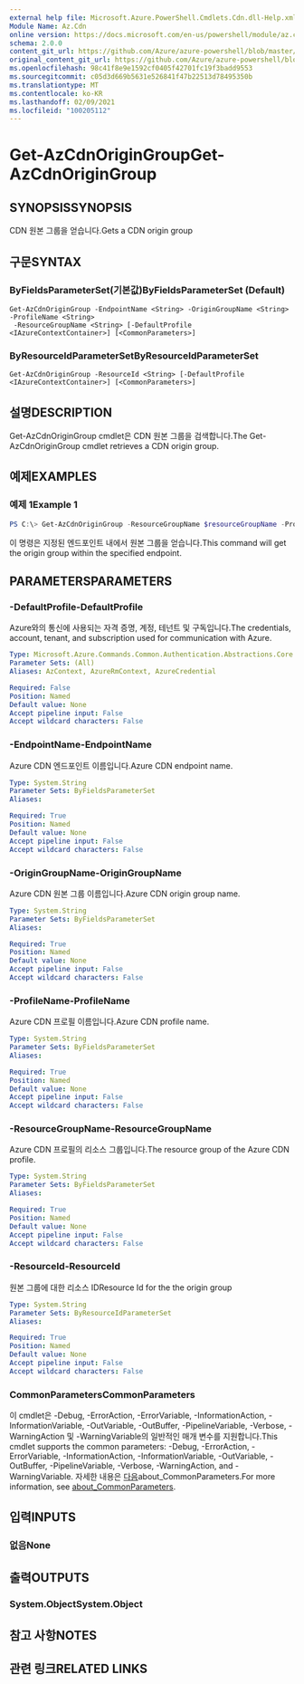 ```yaml
---
external help file: Microsoft.Azure.PowerShell.Cmdlets.Cdn.dll-Help.xml
Module Name: Az.Cdn
online version: https://docs.microsoft.com/en-us/powershell/module/az.cdn/get-azcdnorigingroup
schema: 2.0.0
content_git_url: https://github.com/Azure/azure-powershell/blob/master/src/Cdn/Cdn/help/Get-AzCdnOriginGroup.md
original_content_git_url: https://github.com/Azure/azure-powershell/blob/master/src/Cdn/Cdn/help/Get-AzCdnOriginGroup.md
ms.openlocfilehash: 98c41f8e9e1592cf0405f42701fc19f3badd9553
ms.sourcegitcommit: c05d3d669b5631e526841f47b22513d78495350b
ms.translationtype: MT
ms.contentlocale: ko-KR
ms.lasthandoff: 02/09/2021
ms.locfileid: "100205112"
---
```

# <span data-ttu-id="34f5e-101">Get-AzCdnOriginGroup</span><span class="sxs-lookup"><span data-stu-id="34f5e-101">Get-AzCdnOriginGroup</span></span>

## <span data-ttu-id="34f5e-102">SYNOPSIS</span><span class="sxs-lookup"><span data-stu-id="34f5e-102">SYNOPSIS</span></span>
<span data-ttu-id="34f5e-103">CDN 원본 그룹을 얻습니다.</span><span class="sxs-lookup"><span data-stu-id="34f5e-103">Gets a CDN origin group</span></span>

## <span data-ttu-id="34f5e-104">구문</span><span class="sxs-lookup"><span data-stu-id="34f5e-104">SYNTAX</span></span>

### <span data-ttu-id="34f5e-105">ByFieldsParameterSet(기본값)</span><span class="sxs-lookup"><span data-stu-id="34f5e-105">ByFieldsParameterSet (Default)</span></span>
```
Get-AzCdnOriginGroup -EndpointName <String> -OriginGroupName <String> -ProfileName <String>
 -ResourceGroupName <String> [-DefaultProfile <IAzureContextContainer>] [<CommonParameters>]
```

### <span data-ttu-id="34f5e-106">ByResourceIdParameterSet</span><span class="sxs-lookup"><span data-stu-id="34f5e-106">ByResourceIdParameterSet</span></span>
```
Get-AzCdnOriginGroup -ResourceId <String> [-DefaultProfile <IAzureContextContainer>] [<CommonParameters>]
```

## <span data-ttu-id="34f5e-107">설명</span><span class="sxs-lookup"><span data-stu-id="34f5e-107">DESCRIPTION</span></span>
<span data-ttu-id="34f5e-108">Get-AzCdnOriginGroup cmdlet은 CDN 원본 그룹을 검색합니다.</span><span class="sxs-lookup"><span data-stu-id="34f5e-108">The Get-AzCdnOriginGroup cmdlet retrieves a CDN origin group.</span></span>

## <span data-ttu-id="34f5e-109">예제</span><span class="sxs-lookup"><span data-stu-id="34f5e-109">EXAMPLES</span></span>

### <span data-ttu-id="34f5e-110">예제 1</span><span class="sxs-lookup"><span data-stu-id="34f5e-110">Example 1</span></span>
```powershell
PS C:\> Get-AzCdnOriginGroup -ResourceGroupName $resourceGroupName -ProfileName $profileName -EndpointName $endpointName -OriginGroupName $originGroupName
```

<span data-ttu-id="34f5e-111">이 명령은 지정된 엔드포인트 내에서 원본 그룹을 얻습니다.</span><span class="sxs-lookup"><span data-stu-id="34f5e-111">This command will get the origin group within the specified endpoint.</span></span>

## <span data-ttu-id="34f5e-112">PARAMETERS</span><span class="sxs-lookup"><span data-stu-id="34f5e-112">PARAMETERS</span></span>

### <span data-ttu-id="34f5e-113">-DefaultProfile</span><span class="sxs-lookup"><span data-stu-id="34f5e-113">-DefaultProfile</span></span>
<span data-ttu-id="34f5e-114">Azure와의 통신에 사용되는 자격 증명, 계정, 테넌트 및 구독입니다.</span><span class="sxs-lookup"><span data-stu-id="34f5e-114">The credentials, account, tenant, and subscription used for communication with Azure.</span></span>

```yaml
Type: Microsoft.Azure.Commands.Common.Authentication.Abstractions.Core.IAzureContextContainer
Parameter Sets: (All)
Aliases: AzContext, AzureRmContext, AzureCredential

Required: False
Position: Named
Default value: None
Accept pipeline input: False
Accept wildcard characters: False
```

### <span data-ttu-id="34f5e-115">-EndpointName</span><span class="sxs-lookup"><span data-stu-id="34f5e-115">-EndpointName</span></span>
<span data-ttu-id="34f5e-116">Azure CDN 엔드포인트 이름입니다.</span><span class="sxs-lookup"><span data-stu-id="34f5e-116">Azure CDN endpoint name.</span></span>

```yaml
Type: System.String
Parameter Sets: ByFieldsParameterSet
Aliases:

Required: True
Position: Named
Default value: None
Accept pipeline input: False
Accept wildcard characters: False
```

### <span data-ttu-id="34f5e-117">-OriginGroupName</span><span class="sxs-lookup"><span data-stu-id="34f5e-117">-OriginGroupName</span></span>
<span data-ttu-id="34f5e-118">Azure CDN 원본 그룹 이름입니다.</span><span class="sxs-lookup"><span data-stu-id="34f5e-118">Azure CDN origin group name.</span></span>

```yaml
Type: System.String
Parameter Sets: ByFieldsParameterSet
Aliases:

Required: True
Position: Named
Default value: None
Accept pipeline input: False
Accept wildcard characters: False
```

### <span data-ttu-id="34f5e-119">-ProfileName</span><span class="sxs-lookup"><span data-stu-id="34f5e-119">-ProfileName</span></span>
<span data-ttu-id="34f5e-120">Azure CDN 프로필 이름입니다.</span><span class="sxs-lookup"><span data-stu-id="34f5e-120">Azure CDN profile name.</span></span>

```yaml
Type: System.String
Parameter Sets: ByFieldsParameterSet
Aliases:

Required: True
Position: Named
Default value: None
Accept pipeline input: False
Accept wildcard characters: False
```

### <span data-ttu-id="34f5e-121">-ResourceGroupName</span><span class="sxs-lookup"><span data-stu-id="34f5e-121">-ResourceGroupName</span></span>
<span data-ttu-id="34f5e-122">Azure CDN 프로필의 리소스 그룹입니다.</span><span class="sxs-lookup"><span data-stu-id="34f5e-122">The resource group of the Azure CDN profile.</span></span>

```yaml
Type: System.String
Parameter Sets: ByFieldsParameterSet
Aliases:

Required: True
Position: Named
Default value: None
Accept pipeline input: False
Accept wildcard characters: False
```

### <span data-ttu-id="34f5e-123">-ResourceId</span><span class="sxs-lookup"><span data-stu-id="34f5e-123">-ResourceId</span></span>
<span data-ttu-id="34f5e-124">원본 그룹에 대한 리소스 ID</span><span class="sxs-lookup"><span data-stu-id="34f5e-124">Resource Id for the the origin group</span></span>

```yaml
Type: System.String
Parameter Sets: ByResourceIdParameterSet
Aliases:

Required: True
Position: Named
Default value: None
Accept pipeline input: False
Accept wildcard characters: False
```

### <span data-ttu-id="34f5e-125">CommonParameters</span><span class="sxs-lookup"><span data-stu-id="34f5e-125">CommonParameters</span></span>
<span data-ttu-id="34f5e-126">이 cmdlet은 -Debug, -ErrorAction, -ErrorVariable, -InformationAction, -InformationVariable, -OutVariable, -OutBuffer, -PipelineVariable, -Verbose, -WarningAction 및 -WarningVariable의 일반적인 매개 변수를 지원합니다.</span><span class="sxs-lookup"><span data-stu-id="34f5e-126">This cmdlet supports the common parameters: -Debug, -ErrorAction, -ErrorVariable, -InformationAction, -InformationVariable, -OutVariable, -OutBuffer, -PipelineVariable, -Verbose, -WarningAction, and -WarningVariable.</span></span> <span data-ttu-id="34f5e-127">자세한 내용은 [다음](http://go.microsoft.com/fwlink/?LinkID=113216)about_CommonParameters.</span><span class="sxs-lookup"><span data-stu-id="34f5e-127">For more information, see [about_CommonParameters](http://go.microsoft.com/fwlink/?LinkID=113216).</span></span>

## <span data-ttu-id="34f5e-128">입력</span><span class="sxs-lookup"><span data-stu-id="34f5e-128">INPUTS</span></span>

### <span data-ttu-id="34f5e-129">없음</span><span class="sxs-lookup"><span data-stu-id="34f5e-129">None</span></span>

## <span data-ttu-id="34f5e-130">출력</span><span class="sxs-lookup"><span data-stu-id="34f5e-130">OUTPUTS</span></span>

### <span data-ttu-id="34f5e-131">System.Object</span><span class="sxs-lookup"><span data-stu-id="34f5e-131">System.Object</span></span>

## <span data-ttu-id="34f5e-132">참고 사항</span><span class="sxs-lookup"><span data-stu-id="34f5e-132">NOTES</span></span>

## <span data-ttu-id="34f5e-133">관련 링크</span><span class="sxs-lookup"><span data-stu-id="34f5e-133">RELATED LINKS</span></span>
